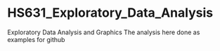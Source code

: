 # HS631_Exploratory_Data_Analysis
Exploratory Data Analysis and Graphics 
The analysis here done as examples for github
